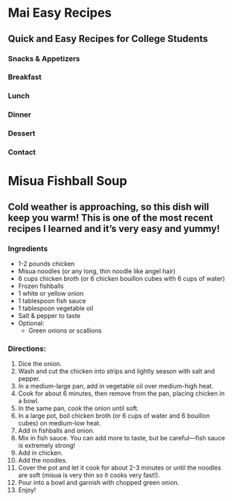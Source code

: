 # Mai Easy Recipes
## Quick and Easy Recipes for College Students

### Snacks & Appetizers
### Breakfast
### Lunch
### Dinner
### Dessert
### Contact

# Misua Fishball Soup
## Cold weather is approaching, so this dish will keep you warm! This is one of the most recent recipes I learned and it’s very easy and yummy!

### Ingredients
- 1-2 pounds chicken
- Misua noodles (or any long, thin noodle like angel hair)
- 6 cups chicken broth (or 6 chicken bouillon cubes with 6 cups of water)
- Frozen fishballs
- 1 white or yellow onion
- 1 tablespoon fish sauce
- 1 tablespoon vegetable oil
- Salt & pepper to taste
- Optional:
    - Green onions or scallions

### Directions:
1. Dice the onion.
2. Wash and cut the chicken into strips and lightly season with salt and pepper.
3. In a medium-large pan, add in vegetable oil over medium-high heat.
4. Cook for about 6 minutes, then remove from the pan, placing chicken in a bowl.
5. In the same pan, cook the onion until soft.
6. In a large pot, boil chicken broth (or 6 cups of water and 6 bouillon cubes) on medium-low heat.
7. Add in fishballs and onion.
8. Mix in fish sauce. You can add more to taste, but be careful—fish sauce is extremely strong!
9. Add in chicken.
10. Add the noodles.
11. Cover the pot and let it cook for about 2-3 minutes or until the noodles are soft (misua is very thin so it cooks very fast!).
12. Pour into a bowl and garnish with chopped green onion.
13. Enjoy!
